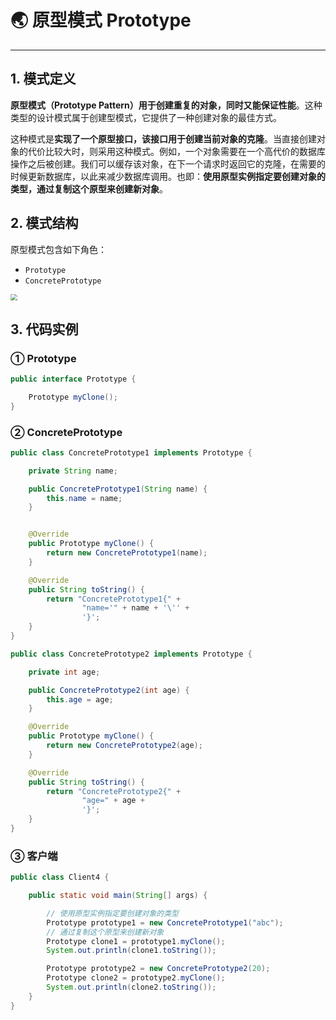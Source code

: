 # 🌏 原型模式 Prototype

---

## 1. 模式定义

**原型模式（Prototype Pattern）用于创建重复的对象，同时又能保证性能**。这种类型的设计模式属于创建型模式，它提供了一种创建对象的最佳方式。

这种模式是**实现了一个原型接口，该接口用于创建当前对象的克隆**。当直接创建对象的代价比较大时，则采用这种模式。例如，一个对象需要在一个高代价的数据库操作之后被创建。我们可以缓存该对象，在下一个请求时返回它的克隆，在需要的时候更新数据库，以此来减少数据库调用。也即：**使用原型实例指定要创建对象的类型，通过复制这个原型来创建新对象**。

## 2. 模式结构

原型模式包含如下角色：

- `Prototype`
- `ConcretePrototype`

<img src="https://gitee.com/veal98/images/raw/master/img/20201224151929.png" style="zoom: 67%;" />

## 3. 代码实例

### ① Prototype

```java
public interface Prototype {

    Prototype myClone();
}
```

### ② ConcretePrototype

```java
public class ConcretePrototype1 implements Prototype {

    private String name;

    public ConcretePrototype1(String name) {
        this.name = name;
    }


    @Override
    public Prototype myClone() {
        return new ConcretePrototype1(name);
    }

    @Override
    public String toString() {
        return "ConcretePrototype1{" +
                "name='" + name + '\'' +
                '}';
    }
}
```

```java
public class ConcretePrototype2 implements Prototype {

    private int age;

    public ConcretePrototype2(int age) {
        this.age = age;
    }

    @Override
    public Prototype myClone() {
        return new ConcretePrototype2(age);
    }

    @Override
    public String toString() {
        return "ConcretePrototype2{" +
                "age=" + age +
                '}';
    }
}
```

### ③ 客户端

```java
public class Client4 {

    public static void main(String[] args) {

        // 使用原型实例指定要创建对象的类型
        Prototype prototype1 = new ConcretePrototype1("abc");
        // 通过复制这个原型来创建新对象
        Prototype clone1 = prototype1.myClone();
        System.out.println(clone1.toString());

        Prototype prototype2 = new ConcretePrototype2(20);
        Prototype clone2 = prototype2.myClone();
        System.out.println(clone2.toString());
    }
}
```